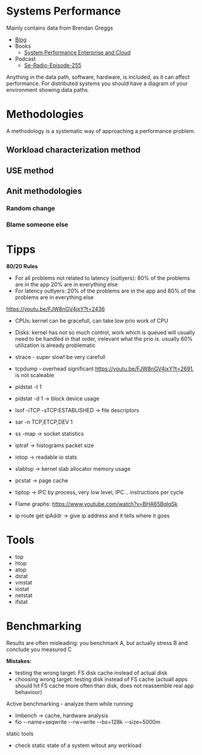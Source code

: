 Systems Performance
===================

Mainly contains data from Brendan Greggs 

 * [Blog](http://www.brendangregg.com/)
 * Books
    + [System Performance Enterprise and Cloud](http://www.brendangregg.com/sysperfbook.html)
 * Podcast
    + [Se-Radio-Episode-255](http://www.se-radio.net/2015/04/se-radio-episode-225-brendan-gregg-on-systems-performance/)

Anything in the data path, software, hardware, is included, as it can affect performance.
For distributed systems you should have a diagram of your environment showing data paths.

# Methodologies

A methodology is a systematic way of approaching a performance problem.

## Workload characterization method

## USE method

## Anit methodologies

### Random change

### Blame someone else

# Tipps

**80/20 Rules**

 * For all problems not related to latency (outlyers): 80% of the problems are in the app 20% are in everything else 
 * For latency outlyers: 20% of the problems are in the app and 80% of the problems are in everything else
 
https://youtu.be/FJW8nGV4jxY?t=2436

 * CPUs: kernel can be gracefull, can take low prio work of CPU
* Disks: kernel has not so much control, work which is queued will usually need to be handled in that order, irelevant what the prio is. usually 60% utilization is already problematic

 * strace - super slow! be very carefull
 * tcpdump - overhead significant https://youtu.be/FJW8nGV4jxY?t=2691, is not scaleable
 * pidstat -t 1
 * pidstat -d 1 -> block device usage
 * lsof -iTCP -sTCP:ESTABLISHED -> file descriptors
 * sar -n TCP,ETCP,DEV 1
 * ss -map -> socket statistics
 * iptraf -> histograms packet size
 * iotop -> readable io stats
 * slabtop -> kernel slab allocator memory usage
 * pcstat -> page cache
 * tiptop -> IPC by process, very low level, IPC .. instructions per cycle
 * Flame graphs: https://www.youtube.com/watch?v=BHA65BqlqSk
 * ip route get ipAddr -> give ip address and it tells where it goes
 
# Tools

 * top
 * htop
 * atop
 * dstat
 * vmstat
 * iostat
 * netstat
 * ifstat

# Benchmarking
 
Results are often misleading: you benchmark A, but actually stress B and conclude you measured C
 
**Mistakes:**
 * testing the wrong target: FS disk cache instead of actual disk
 * choosing wrong target: testing disk instead of FS cache (actuall apps should hit FS cache more often than disk, does not reassemble real app behaviour)
 
 Active benchmarking - analyze them while running
 
 * lmbench -> cache, hardware analysis
 * fio --name=seqwrite --rw=write --bs=128k --size=5000m
 
static tools
 * check static state of a system witout any workload